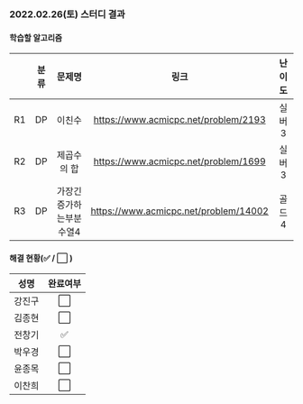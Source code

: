 ### 2022.02.26(토) 스터디 결과

#### 학습할 알고리즘

|      | 분류 |         문제명          |                 링크                  | 난이도 |
| :--: | :--: | :---------------------: | :-----------------------------------: | :----: |
|  R1  |  DP  |         이친수          | https://www.acmicpc.net/problem/2193  | 실버3  |
|  R2  |  DP  |       제곱수의 합       | https://www.acmicpc.net/problem/1699  | 실버3  |
|  R3  |  DP  | 가장긴증가하는부분수열4 | https://www.acmicpc.net/problem/14002 | 골드4  |

#### 해결 현황(:white_check_mark: / :white_large_square:  )

|  성명  |       완료여부       |
| :----: | :------------------: |
| 강진구 | :white_large_square: |
| 김종현 | :white_large_square: |
| 전창기 |  :white_check_mark:  |
| 박우경 | :white_large_square: |
| 윤종목 | :white_large_square: |
| 이찬희 | :white_large_square: |
